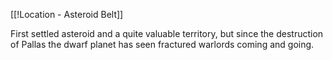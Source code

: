 [[!Location - Asteroid Belt]]

First settled asteroid and a quite valuable territory, but since the destruction of Pallas the dwarf planet has seen fractured warlords coming and going.
